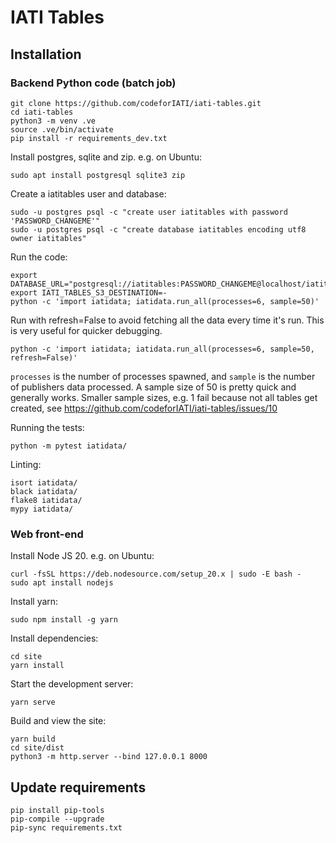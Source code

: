 # IATI Tables

## Installation

### Backend Python code (batch job)

```
git clone https://github.com/codeforIATI/iati-tables.git
cd iati-tables
python3 -m venv .ve
source .ve/bin/activate
pip install -r requirements_dev.txt
```

Install postgres, sqlite and zip. e.g. on Ubuntu:

```
sudo apt install postgresql sqlite3 zip
```

Create a iatitables user and database:

```
sudo -u postgres psql -c "create user iatitables with password 'PASSWORD_CHANGEME'"
sudo -u postgres psql -c "create database iatitables encoding utf8 owner iatitables"
```

Run the code:

```
export DATABASE_URL="postgresql://iatitables:PASSWORD_CHANGEME@localhost/iatitables"
export IATI_TABLES_S3_DESTINATION=-
python -c 'import iatidata; iatidata.run_all(processes=6, sample=50)'
```

Run with refresh=False to avoid fetching all the data every time it's run. This
is very useful for quicker debugging.

```
python -c 'import iatidata; iatidata.run_all(processes=6, sample=50, refresh=False)'
```

`processes` is the number of processes spawned, and `sample` is the number of
publishers data processed. A sample size of 50 is pretty quick and generally
works. Smaller sample sizes, e.g. 1 fail because not all tables get created,
see https://github.com/codeforIATI/iati-tables/issues/10

Running the tests:

```
python -m pytest iatidata/
```

Linting:

```
isort iatidata/
black iatidata/
flake8 iatidata/
mypy iatidata/
```

### Web front-end

Install Node JS 20. e.g. on Ubuntu:

```
curl -fsSL https://deb.nodesource.com/setup_20.x | sudo -E bash -
sudo apt install nodejs
```

Install yarn:

```
sudo npm install -g yarn
```

Install dependencies:

```
cd site
yarn install
```

Start the development server:

```
yarn serve
```

Build and view the site:

```
yarn build
cd site/dist
python3 -m http.server --bind 127.0.0.1 8000
```

## Update requirements

```
pip install pip-tools
pip-compile --upgrade
pip-sync requirements.txt
```
